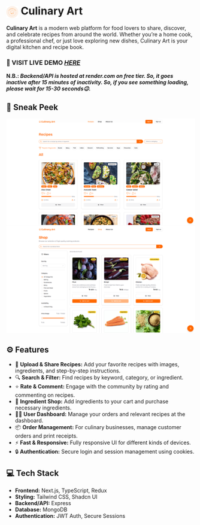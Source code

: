 # <img src="client/public/favicon.svg" alt="Culinary Art Logo" height="32" style="vertical-align: middle;"> Culinary Art

**Culinary Art** is a modern web platform for food lovers to share, discover, and celebrate recipes from around the world. Whether you’re a home cook, a professional chef, or just love exploring new dishes, Culinary Art is your digital kitchen and recipe book.

### 🚀 VISIT LIVE DEMO _[HERE](https://culinary-art.vercel.app/)_

**N.B.: _Backend/API is hosted at render.com on free tier. So, it goes inactive after 15 minutes of inactivity. So, if you see something loading, please wait for 15-30 seconds😉._**

## 👀 Sneak Peek

<img src="client/public/culinary-art-recipes.png" alt="Culinary Art Home page">
<img src="client/public/culinary-art-shop.png" alt="Culinary Art Home page">

## ⚙️ Features

- 📝 **Upload & Share Recipes:** Add your favorite recipes with images, ingredients, and step-by-step instructions.
- 🔍 **Search & Filter:** Find recipes by keyword, category, or ingredient.
- ⭐ **Rate & Comment:** Engage with the community by rating and commenting on recipes.
- 🛒 **Ingredient Shop:** Add ingredients to your cart and purchase necessary ingredients.
- 🧑‍🍳 **User Dashboard:** Manage your orders and relevant recipes at the dashboard.
- 📦 **Order Management:** For culinary businesses, manage customer orders and print receipts.
- ⚡ **Fast & Responsive:** Fully responsive UI for different kinds of devices.
- 🔒 **Authentication:** Secure login and session management using cookies.

## 💻 Tech Stack

- **Frontend:** Next.js, TypeScript, Redux
- **Styling:** Tailwind CSS, Shadcn UI
- **Backend/API:** Express
- **Database:** MongoDB
- **Authentication:** JWT Auth, Secure Sessions
